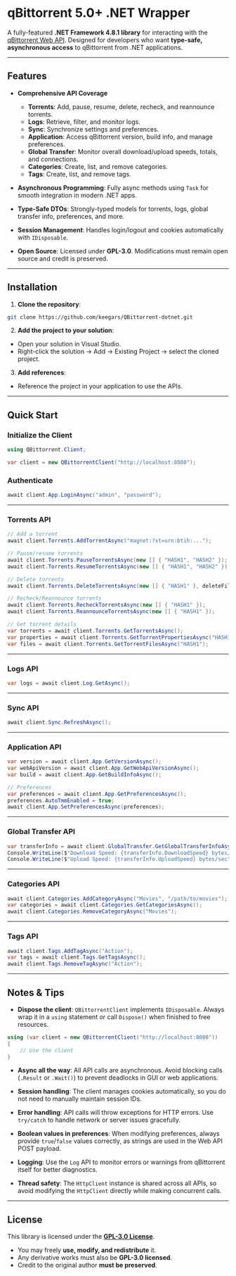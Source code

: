 # qBittorrent 5.0+ .NET Wrapper

A fully-featured **.NET Framework 4.8.1 library** for interacting with the [qBittorrent Web API](https://github.com/qbittorrent/qBittorrent/wiki/WebUI-API-%28qBittorrent-5.0%29). Designed for developers who want **type-safe, asynchronous access** to qBittorrent from .NET applications.

---

## Features

* **Comprehensive API Coverage**

  * **Torrents**: Add, pause, resume, delete, recheck, and reannounce torrents.
  * **Logs**: Retrieve, filter, and monitor logs.
  * **Sync**: Synchronize settings and preferences.
  * **Application**: Access qBittorrent version, build info, and manage preferences.
  * **Global Transfer**: Monitor overall download/upload speeds, totals, and connections.
  * **Categories**: Create, list, and remove categories.
  * **Tags**: Create, list, and remove tags.

* **Asynchronous Programming**: Fully async methods using `Task` for smooth integration in modern .NET apps.

* **Type-Safe DTOs**: Strongly-typed models for torrents, logs, global transfer info, preferences, and more.

* **Session Management**: Handles login/logout and cookies automatically with `IDisposable`.

* **Open Source**: Licensed under **GPL-3.0**. Modifications must remain open source and credit is preserved.

---

## Installation

1. **Clone the repository**:

```bash
git clone https://github.com/keegars/QBittorrent-dotnet.git
```

2. **Add the project to your solution**:

* Open your solution in Visual Studio.
* Right-click the solution → Add → Existing Project → select the cloned project.

3. **Add references**:

* Reference the project in your application to use the APIs.

---

## Quick Start

### Initialize the Client

```csharp
using QBittorrent.Client;

var client = new QBittorrentClient("http://localhost:8080");
```

### Authenticate

```csharp
await client.App.LoginAsync("admin", "password");
```

---

### Torrents API

```csharp
// Add a torrent
await client.Torrents.AddTorrentAsync("magnet:?xt=urn:btih:...");

// Pause/resume torrents
await client.Torrents.PauseTorrentsAsync(new [] { "HASH1", "HASH2" });
await client.Torrents.ResumeTorrentsAsync(new [] { "HASH1", "HASH2" });

// Delete torrents
await client.Torrents.DeleteTorrentsAsync(new [] { "HASH1" }, deleteFiles: true);

// Recheck/Reannounce torrents
await client.Torrents.RecheckTorrentsAsync(new [] { "HASH1" });
await client.Torrents.ReannounceTorrentsAsync(new [] { "HASH1" });

// Get torrent details
var torrents = await client.Torrents.GetTorrentsAsync();
var properties = await client.Torrents.GetTorrentPropertiesAsync("HASH1");
var files = await client.Torrents.GetTorrentFilesAsync("HASH1");
```

---

### Logs API

```csharp
var logs = await client.Log.GetAsync();
```

---

### Sync API

```csharp
await client.Sync.RefreshAsync();
```

---

### Application API

```csharp
var version = await client.App.GetVersionAsync();
var webApiVersion = await client.App.GetWebApiVersionAsync();
var build = await client.App.GetBuildInfoAsync();

// Preferences
var preferences = await client.App.GetPreferencesAsync();
preferences.AutoTmmEnabled = true;
await client.App.SetPreferencesAsync(preferences);
```

---

### Global Transfer API

```csharp
var transferInfo = await client.GlobalTransfer.GetGlobalTransferInfoAsync();
Console.WriteLine($"Download Speed: {transferInfo.DownloadSpeed} bytes/sec");
Console.WriteLine($"Upload Speed: {transferInfo.UploadSpeed} bytes/sec");
```

---

### Categories API

```csharp
await client.Categories.AddCategoryAsync("Movies", "/path/to/movies");
var categories = await client.Categories.GetCategoriesAsync();
await client.Categories.RemoveCategoryAsync("Movies");
```

---

### Tags API

```csharp
await client.Tags.AddTagAsync("Action");
var tags = await client.Tags.GetTagsAsync();
await client.Tags.RemoveTagAsync("Action");
```

---

## Notes & Tips

* **Dispose the client**: `QBittorrentClient` implements `IDisposable`. Always wrap it in a `using` statement or call `Dispose()` when finished to free resources.

```csharp
using (var client = new QBittorrentClient("http://localhost:8080"))
{
    // Use the client
}
```

* **Async all the way**: All API calls are asynchronous. Avoid blocking calls (`.Result` or `.Wait()`) to prevent deadlocks in GUI or web applications.

* **Session handling**: The client manages cookies automatically, so you do not need to manually maintain session IDs.

* **Error handling**: API calls will throw exceptions for HTTP errors. Use `try/catch` to handle network or server issues gracefully.

* **Boolean values in preferences**: When modifying preferences, always provide `true`/`false` values correctly, as strings are used in the Web API POST payload.

* **Logging**: Use the `Log` API to monitor errors or warnings from qBittorrent itself for better diagnostics.

* **Thread safety**: The `HttpClient` instance is shared across all APIs, so avoid modifying the `HttpClient` directly while making concurrent calls.

---

## License

This library is licensed under the **[GPL-3.0 License](LICENSE)**.

* You may freely **use, modify, and redistribute** it.
* Any derivative works must also be **GPL-3.0 licensed**.
* Credit to the original author **must be preserved**.
